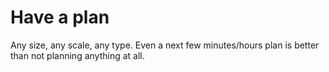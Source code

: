 # Have a plan

Any size, any scale, any type. Even a next few minutes/hours plan is better than not planning anything at all.
